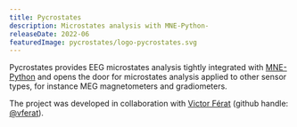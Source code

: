 ```yaml
---
title: Pycrostates
description: Microstates analysis with MNE-Python-
releaseDate: 2022-06
featuredImage: pycrostates/logo-pycrostates.svg
---
```


Pycrostates provides EEG microstates analysis tightly integrated with
[MNE-Python](https://mne.tools) and opens the door for microstates analysis applied to
other sensor types, for instance MEG magnetometers and gradiometers.

The project was developed in collaboration with
[Victor Férat](https://vferat.github.io/)
(github handle: [@vferat](https://github.com/vferat)).
